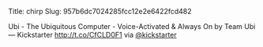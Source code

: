 Title: chirp
Slug: 957b6dc7024285fcc12e2e6422fcd482

Ubi - The Ubiquitous Computer - Voice-Activated &amp; Always On by Team Ubi — Kickstarter <a href="http://t.co/CfCLD0F1">http://t.co/CfCLD0F1</a> via <a href="http://twitter.com/kickstarter">@kickstarter</a>
